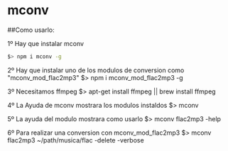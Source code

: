 # mconv

##Como usarlo:

1º Hay que instalar mconv 
``` bash
$> npm i mconv -g
```
2º Hay que instalar uno de los modulos de conversion como "mconv_mod_flac2mp3"
$> npm i mconv_mod_flac2mp3 -g

3º Necesitamos ffmpeg
$> apt-get install ffmpeg || brew install ffmpeg

4º La Ayuda de mconv mostrara los modulos instaldos
$> mconv

5º La ayuda del modulo mostrara como usarlo
$> mconv flac2mp3 -help

6º Para realizar una conversion con mconv_mod_flac2mp3
$> mconv flac2mp3 ~/path/musica/flac -delete -verbose
